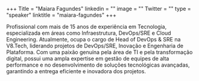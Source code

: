 +++
Title = "Maiara Fagundes"
linkedin = ""
image = ""
Twitter = ""
type = "speaker"
linktitle = "maiara-fagundes"
+++

Profissional com mais de 15 anos de experiência em Tecnologia, especializada em áreas como Infraestrutura, DevOps/SRE e Cloud Engineering. Atualmente, ocupa o cargo de Head of DevOps & SRE na V8.Tech, liderando projetos de DevOps/SRE, Inovação e Engenharia de Plataforma. 
Com uma paixão genuína pela área de TI e pela transformação digital, possui uma ampla expertise em gestão de equipes de alta performance e no desenvolvimento de soluções tecnológicas avançadas, garantindo a entrega eficiente e inovadora dos projetos.